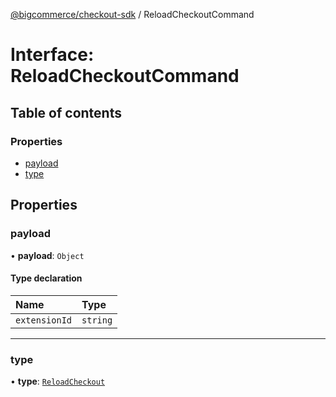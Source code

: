 [@bigcommerce/checkout-sdk](../README.md) / ReloadCheckoutCommand

# Interface: ReloadCheckoutCommand

## Table of contents

### Properties

- [payload](ReloadCheckoutCommand.md#payload)
- [type](ReloadCheckoutCommand.md#type)

## Properties

### payload

• **payload**: `Object`

#### Type declaration

| Name | Type |
| :------ | :------ |
| `extensionId` | `string` |

___

### type

• **type**: [`ReloadCheckout`](../enums/ExtensionCommandType.md#reloadcheckout)
